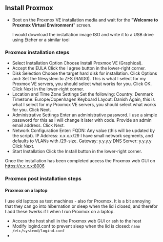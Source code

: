## Install Proxmox
- Boot on the Proxmox VE installation media and wait for the "**Welcome to Proxmox Virtual Environment**" screen.
  
  I would download the installation image ISO and write it to a USB drive using Etcher or a similar tool

### Proxmox installation steps
- Select Installation Option
  Choose Install Proxmox VE (Graphical).
- Accept the EULA
  Click the I agree button in the lower-right corner.
- Disk Selection
  Choose the target hard disk for installation.
	Click Options and:
		Set the filesystem to ZFS (RAID0). 
		This is what I select for my Proxmox VE servers, you should select what works for you.
	Click OK.
    Click Next in the lower-right corner.
- Location and Time Zone Settings
	Set the following:
		Country: Denmark
		Timezone: Europe/Copenhagen
		Keyboard Layout: Danish 
		Again, this is what I select for my Proxmox VE servers, you should select what works for you.
	Click Next.
- Administrative Settings
	Enter an administrative password.
		I use a simple password for this as I will change it later with code.
	Provide an admin email address.
	Click Next.
- Network Configuration
	Enter:
		FQDN: Any value (this will be updated by the script).
		IP Address: x.x.x.x/29 
		I have small network segments, and defaults to VLANs with /29-size.
		Gateway: y.y.y.y
		DNS Server: y.y.y.y
	Click Next.
- Start Installation
	Click the Install button in the lower-right corner.

Once the installation has been completed access the Proxmox web GUI on https://x.x.x.x:8006

### Proxmox post installation steps
#### Proxmox on a laptop
I use old laptops as test machines - also for Proxmox. It is a bit annoying that they can go into hibernation or sleep when the lid i closed, and therefor I add these twerks if I when I run Proxmox on a laptop.

- Access the host shell in the Proxmox web GUI or ssh to the host
- Modify logind.conf to prevent sleep when the lid is closed: 
  ```nano /etc/systemd/logind.conf```
- 
